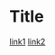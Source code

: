 # Title

[link1](https://docs.google.com/document/d/1LnSfvTG_Hn2fxDtFMuhBhJqsf9336Bm1ljux2Af9FqE/edit)
[link2](https://docs.google.com/document/d/1BaQMzC56eTg8KJzbir8eItq2OnHOAzy0y-wCbCKZJWU/edit#)